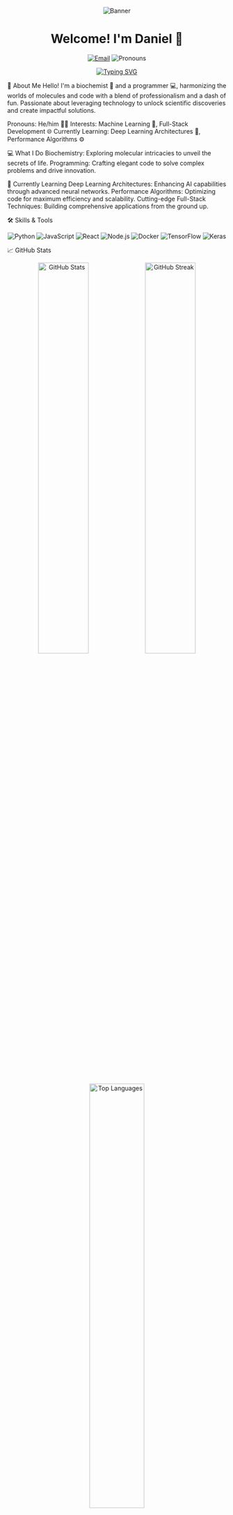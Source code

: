 <p align="center"> <img src="https://user-images.githubusercontent.com/YourUsername/your-banner-image.png" alt="Banner"> </p> <h1 align="center">Welcome! I'm Daniel 👋</h1> <p align="center"> <a href="mailto:dsj11@gmail.com"><img src="https://img.shields.io/badge/Email-dsj11@gmail.com-D14836?style=flat-square&logo=Gmail&logoColor=white" alt="Email"></a> <img src="https://img.shields.io/badge/Pronouns-he/him-blue?style=flat-square" alt="Pronouns"> </p> <p align="center"> <a href="#"><img src="https://readme-typing-svg.demolab.com?font=Fira+Code&weight=500&size=22&duration=4000&pause=500&color=F75C7E&center=true&vCenter=true&width=600&lines=Biochemist+by+day%2C+Programmer+also+by+day!;Bridging+Science+%26+Technology+with+Passion" alt="Typing SVG"></a> </p>

🧬 About Me
Hello! I'm a biochemist 🧪 and a programmer 💻, harmonizing the worlds of molecules and code with a blend of professionalism and a dash of fun. Passionate about leveraging technology to unlock scientific discoveries and create impactful solutions.

Pronouns: He/him 🙋‍♂️
Interests: Machine Learning 🤖, Full-Stack Development 🌐
Currently Learning: Deep Learning Architectures 🧠, Performance Algorithms ⚙️


💻 What I Do
Biochemistry: Exploring molecular intricacies to unveil the secrets of life.
Programming: Crafting elegant code to solve complex problems and drive innovation.


🌱 Currently Learning
Deep Learning Architectures: Enhancing AI capabilities through advanced neural networks.
Performance Algorithms: Optimizing code for maximum efficiency and scalability.
Cutting-edge Full-Stack Techniques: Building comprehensive applications from the ground up.

🛠️ Skills & Tools
<p align="center"> <img src="https://img.shields.io/badge/-Python-3776AB?style=flat-square&logo=Python&logoColor=white" alt="Python"> <img src="https://img.shields.io/badge/-JavaScript-F7DF1E?style=flat-square&logo=JavaScript&logoColor=black" alt="JavaScript"> <img src="https://img.shields.io/badge/-React-61DAFB?style=flat-square&logo=React&logoColor=black" alt="React"> <img src="https://img.shields.io/badge/-Node.js-339933?style=flat-square&logo=Node.js&logoColor=white" alt="Node.js"> <img src="https://img.shields.io/badge/-Docker-2496ED?style=flat-square&logo=Docker&logoColor=white" alt="Docker"> <img src="https://img.shields.io/badge/-TensorFlow-FF6F00?style=flat-square&logo=TensorFlow&logoColor=white" alt="TensorFlow"> <img src="https://img.shields.io/badge/-Keras-D00000?style=flat-square&logo=Keras&logoColor=white" alt="Keras"> </p>

📈 GitHub Stats
<p align="center"> <!-- GitHub Stats Card --> <img src="https://github-readme-stats.vercel.app/api?username=Daniel-Shunom&show_icons=true&theme=radical&include_all_commits=true&count_private=true&hide_border=true&border_radius=15&bg_color=0D1117&title_color=FF69B4&text_color=FFFFFF&icon_color=FF69B4&hide=contribs" alt="GitHub Stats" width="48%" /> <!-- GitHub Streak --> <img src="https://github-readme-streak-stats.herokuapp.com?user=Daniel-Shunom&theme=radical&hide_border=true&border_radius=15&background=0D1117&stroke=FFFFFF&ring=FF69B4&fire=FF69B4&currStreakLabel=FF69B4" alt="GitHub Streak" width="48%" /> </p> <p align="center"> <!-- GitHub Top Languages --> <img src="https://github-readme-stats.vercel.app/api/top-langs/?username=Daniel-Shunom&layout=compact&theme=radical&hide_border=true&border_radius=15&bg_color=0D1117&title_color=FF69B4&text_color=FFFFFF" alt="Top Languages" width="50%" /> </p>

🎨 Projects & Contributions
<p align="center"> <!-- Example Project Card --> <a href="https://github.com/Daniel-Shunom/YourProject"> <img src="https://github-readme-stats.vercel.app/api/pin/?username=Daniel-Shunom&repo=YourProject&theme=radical&hide_border=true&border_radius=15&bg_color=0D1117&title_color=FF69B4&text_color=FFFFFF" alt="Project Card" /> </a> <!-- Add more project cards as needed --> </p>


📫 Let's Connect!
I'm always open to discussing new projects, creative ideas, or opportunities to be part of your visions. Feel free to connect with me!

<p align="center"> <a href="mailto:dsj11@gmail.com"> <img src="https://img.shields.io/badge/Email-dsj11@gmail.com-D14836?style=for-the-badge&logo=Gmail&logoColor=white" alt="Email"> </a> <a href="https://www.linkedin.com/in/daniel-jeremiah-177416245/"> <img src="https://img.shields.io/badge/LinkedIn-Daniel%20Jeremiah-0A66C2?style=for-the-badge&logo=LinkedIn&logoColor=white" alt="LinkedIn"> </a> <a href="https://github.com/Daniel-Shunom"> <img src="https://img.shields.io/badge/GitHub-Daniel--Shunom-181717?style=for-the-badge&logo=GitHub&logoColor=white" alt="GitHub"> </a> </p>

🌟 Fun Facts
Nature Enthusiast: I love hiking and exploring the outdoors 🌲.
Book Lover: Avid reader of science fiction and mystery novels 📚.
Culinary Explorer: Enjoy experimenting with new recipes and flavors 🍳.


<p align="center"> <img src="https://user-images.githubusercontent.com/YourUsername/your-divider-image.png" alt="Divider"> </p> <p align="center"> <i>"Science and technology are the driving forces of innovation. Let's harness them together!"</i> </p> <p align="center"> <img src="https://user-images.githubusercontent.com/YourUsername/your-footer-image.png" alt="Footer"> </p>

Looking forward to collaborating and pushing the boundaries of what's possible!
<!---
Daniel-Shunom/Daniel-Shunom is a ✨ special ✨ repository because its `README.md` (this file) appears on your GitHub profile.
You can click the Preview link to take a look at your changes.
--->
